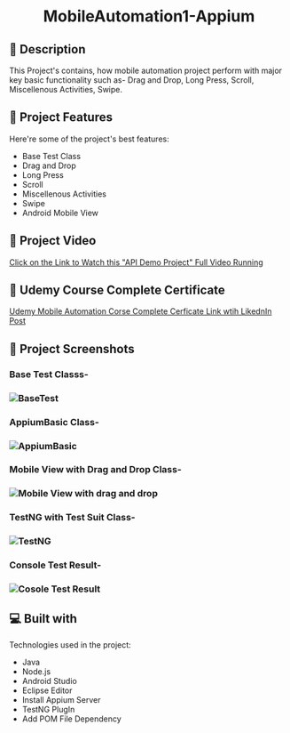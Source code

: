 # 
<h1 id="title" align="center">MobileAutomation1-Appium </h1>

 <!--<p align="center"><img src="https://socialify.git.ci/shantokumarsaha123/Web-Automation-Selenium-java-amazon/image?forks=1&amp;issues=1&amp;language=1&amp;name=1&amp;owner=1&amp;pulls=1&amp;stargazers=1&amp;theme=Light" alt="project-image"></p> -->


<h2>📝 Description</h2> 

This Project's contains, how mobile automation project perform with major key basic functionality such as- Drag and Drop, Long Press, Scroll, Miscellenous Activities, Swipe.</p>

<h2>🚀 Project Features</h2>

Here're some of the project's best features:

*   Base Test Class
*   Drag and Drop
*   Long Press
*   Scroll
*   Miscellenous Activities
*   Swipe
*   Android Mobile View


<h2>📸 Project Video</h2>

[Click on the Link to Watch this "API Demo Project" Full Video Running](https://www.linkedin.com/posts/shanto-kumar-saha_mobileautomation-appium-mobiletesting-activity-7187521065777074178-1axU?utm_source=share&utm_medium=member_desktop)

<h2>📸 Udemy Course Complete Certificate</h2>

[Udemy Mobile Automation Corse Complete Cerficate Link wtih LikednIn Post](https://drive.google.com/file/d/1zcWRXzl4o3BA4iIbki43wwvXVJqPQ2-j/view?usp=sharing)

<h2>📸 Project Screenshots</h2>


<h3> Base Test Classs- <h3>

![BaseTest](https://github.com/shanto-kumar-saha/MobileAutomation1-Appium/assets/122052172/79048ac5-1d80-4683-b5ee-9f0f012111a5)

<h3> AppiumBasic Class- <h3>

![AppiumBasic](https://github.com/shanto-kumar-saha/MobileAutomation1-Appium/assets/122052172/17656e8c-d3f2-4455-bb30-7e4bad46b6f5)



<h3> Mobile View with Drag and Drop Class- <h3>

![Mobile View with drag  and drop](https://github.com/shanto-kumar-saha/MobileAutomation1-Appium/assets/122052172/bc738901-f6c5-44b3-b515-8d29bac4d472)

<h3> TestNG with Test Suit Class- <h3>

![TestNG](https://github.com/shanto-kumar-saha/MobileAutomation1-Appium/assets/122052172/c533d4dd-351c-4967-9f89-aeccd7775a5e)


<h3> Console Test Result- <h3>

![Cosole Test  Result](https://github.com/shanto-kumar-saha/MobileAutomation1-Appium/assets/122052172/5d96b03b-c37e-4a6f-b971-15e8855c27eb)






 <!--<h2>🛠️ Installation Steps:</h2>

<p>1. Download &amp; Install Appium.</p>

<p>2. Download collection &amp; Environment file from here.</p>

<p>3. Open those file in Postman</p>

<p>4. Run the project in Postman.</p>

<p>5. To generate HTML report install Newman in your OS.</p>-->



  
  
<h2>💻 Built with</h2>

Technologies used in the project:

*   Java
*   Node.js
*   Android Studio
*   Eclipse Editor
*   Install Appium Server
*   TestNG PlugIn 
*   Add POM File Dependency
